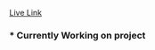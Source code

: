 [Live Link](https://k-ash-ish.github.io/restaurant-page-TOP/) <br/>
### * Currently Working on project

